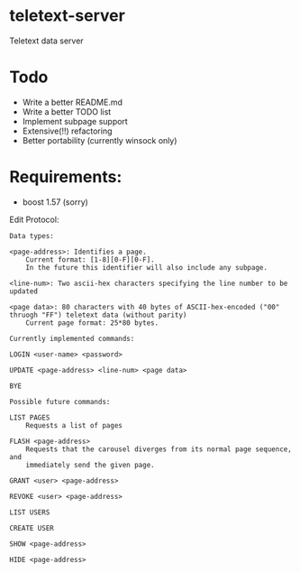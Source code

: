 # teletext-server
Teletext data server

# Todo

- Write a better README.md
- Write a better TODO list
- Implement subpage support
- Extensive(!!) refactoring
- Better portability (currently winsock only)

# Requirements:

- boost 1.57 (sorry)

Edit Protocol:

	Data types:

	<page-address>:	Identifies a page. 
		Current format: [1-8][0-F][0-F].
		In the future this identifier will also include any subpage.

	<line-num>: Two ascii-hex characters specifying the line number to be updated

	<page data>: 80 characters with 40 bytes of ASCII-hex-encoded ("00" thruogh "FF") teletext data (without parity)
		Current page format: 25*80 bytes.
	
	Currently implemented commands:
	
	LOGIN <user-name> <password>

	UPDATE <page-address> <line-num> <page data>

	BYE

	Possible future commands: 

	LIST PAGES
		Requests a list of pages

	FLASH <page-address>
		Requests that the carousel diverges from its normal page sequence, and
		immediately send the given page.

	GRANT <user> <page-address>

	REVOKE <user> <page-address>

	LIST USERS

	CREATE USER

	SHOW <page-address>

	HIDE <page-address>